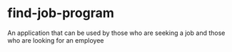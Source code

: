 # find-job-program
An application that can be used by those who are seeking a job and those who are looking for an employee
